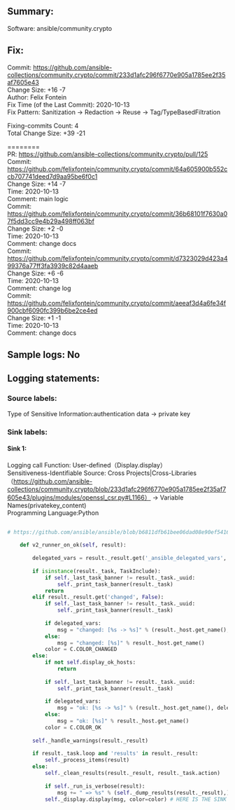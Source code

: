 ## Summary:  
Software: ansible/community.crypto  
## Fix:  
Commit: https://github.com/ansible-collections/community.crypto/commit/233d1afc296f6770e905a1785ee2f35af7605e43  
Change Size: +16 -7  
Author: Felix Fontein  
Fix Time (of the Last Commit): 2020-10-13  
Fix Pattern: Sanitization -> Redaction -> Reuse -> Tag/TypeBasedFiltration  
  
  
Fixing-commits Count: 4  
Total Change Size: +39 -21  
  
========  
PR: https://github.com/ansible-collections/community.crypto/pull/125  
Commit: https://github.com/felixfontein/community.crypto/commit/64a605900b552ccb707741deed7d9aa95be6f0c1  
Change Size: +14 -7  
Time: 2020-10-13  
Comment: main logic  
Commit: https://github.com/felixfontein/community.crypto/commit/36b68101f7630a07f5dd3cc9e4b29a498ff063bf  
Change Size: +2 -0  
Time: 2020-10-13  
Comment: change docs  
Commit: https://github.com/felixfontein/community.crypto/commit/d7323029d423a499376a77ff3fa3939c82d4aaeb  
Change Size: +6 -6  
Time: 2020-10-13  
Comment: change log  
Commit: https://github.com/felixfontein/community.crypto/commit/aeeaf3d4a6fe34f900cbf6090fc399b6be2ce4ed  
Change Size: +1 -1  
Time: 2020-10-13  
Comment: change docs  
## Sample logs: No  
## Logging statements:  
### Source labels:  
Type of Sensitive Information:authentication data -> private key  
### Sink labels:  
#### Sink 1:  
Logging call Function:  User-defined（Display.display）  
Sensitiveness-Identifiable Source:  Cross Projects|Cross-Libraries（https://github.com/ansible-collections/community.crypto/blob/233d1afc296f6770e905a1785ee2f35af7605e43/plugins/modules/openssl_csr.py#L1166） -> Variable Names(privatekey_content)  
Programming Language:Python  
```Python  
  
# https://github.com/ansible/ansible/blob/b6811dfb61bee06dad08e90ef541667be7bbc950/lib/ansible/plugins/callback/default.py#L108-L147  
  
    def v2_runner_on_ok(self, result):  
  
        delegated_vars = result._result.get('_ansible_delegated_vars', None)  
  
        if isinstance(result._task, TaskInclude):  
            if self._last_task_banner != result._task._uuid:  
                self._print_task_banner(result._task)  
            return  
        elif result._result.get('changed', False):  
            if self._last_task_banner != result._task._uuid:  
                self._print_task_banner(result._task)  
  
            if delegated_vars:  
                msg = "changed: [%s -> %s]" % (result._host.get_name(), delegated_vars['ansible_host'])  
            else:  
                msg = "changed: [%s]" % result._host.get_name()  
            color = C.COLOR_CHANGED  
        else:  
            if not self.display_ok_hosts:  
                return  
  
            if self._last_task_banner != result._task._uuid:  
                self._print_task_banner(result._task)  
  
            if delegated_vars:  
                msg = "ok: [%s -> %s]" % (result._host.get_name(), delegated_vars['ansible_host'])  
            else:  
                msg = "ok: [%s]" % result._host.get_name()  
            color = C.COLOR_OK  
  
        self._handle_warnings(result._result)  
  
        if result._task.loop and 'results' in result._result:  
            self._process_items(result)  
        else:  
            self._clean_results(result._result, result._task.action)  
  
            if self._run_is_verbose(result):  
                msg += " => %s" % (self._dump_results(result._result),)  
            self._display.display(msg, color=color) # HERE IS THE SINK 1  
  
```  
